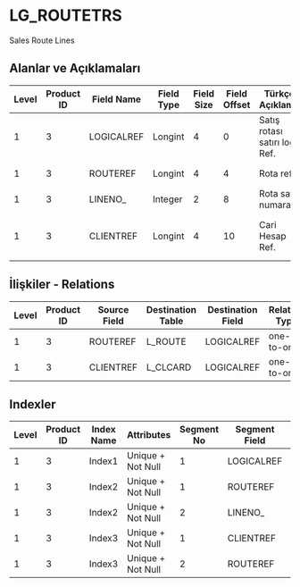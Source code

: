 # LG_ROUTETRS

Sales Route Lines

## Alanlar ve Açıklamaları

| Level | Product ID | Field Name | Field Type | Field Size | Field Offset | Türkçe Açıklama | Expression |
| ----- | ---------- | ---------- | ---------- | ---------- | ------------ | --------------- | ---------- |
| 1 | 3 | LOGICALREF | Longint | 4 | 0 | Satış rotası satırı log. Ref. | Sales Route Line Logical Reference |
| 1 | 3 | ROUTEREF | Longint | 4 | 4 | Rota ref. | Route Reference |
| 1 | 3 | LINENO_ | Integer | 2 | 8 | Rota satır numarası | Route Line Number |
| 1 | 3 | CLIENTREF | Longint | 4 | 10 | Cari Hesap Ref. | Account Receivable / Payable Reference |

## İlişkiler - Relations

| Level | Product ID | Source Field | Destination Table | Destination Field | Relation Type | Extra Condition |
| ----- | ---------- | ------------ | ---------------- | ---------------- | ------------- | --------------- |
| 1 | 3 | ROUTEREF | L_ROUTE | LOGICALREF | one-to-one |  |
| 1 | 3 | CLIENTREF | L_CLCARD | LOGICALREF | one-to-one |  |

## Indexler

| Level | Product ID | Index Name | Attributes | Segment No | Segment Field | Sense |
| ----- | ---------- | ---------- | ---------- | ---------- | ------------- | ----- |
| 1 | 3 | Index1 | Unique + Not Null | 1 | LOGICALREF | Ascending |
| 1 | 3 | Index2 | Unique + Not Null | 1 | ROUTEREF | Ascending |
| 1 | 3 | Index2 | Unique + Not Null | 2 | LINENO_ | Ascending |
| 1 | 3 | Index3 | Unique + Not Null | 1 | CLIENTREF | Ascending |
| 1 | 3 | Index3 | Unique + Not Null | 2 | ROUTEREF | Ascending |
